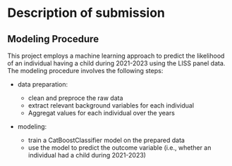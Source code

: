 # Description of submission

## Modeling Procedure

This project employs a machine learning approach to predict the likelihood of an individual having a child during 2021-2023 using the LISS panel data. The modeling procedure involves the following steps:

- data preparation:
    - clean and preproce the raw data
    - extract relevant background variables for each individual
    - Aggregat values for each individual over the years

- modeling:
    - train a CatBoostClassifier model on the prepared data
    - use the model to predict the outcome variable (i.e., whether an individual had a child during 2021-2023)